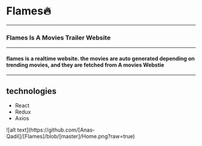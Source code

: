<h1>Flames🔥</h1>
<hr/>
<h3>Flames Is A Movies Trailer Website</h3>
<hr />
<h4>flames is a realtime website. the movies are auto generated depending on trending movies, and they are fetched from A movies Webstie</h4>
<hr />
<h2>technologies</h2>
<ul>
<li>React</li>
<li>Redux</li>
<li>Axios</li>
</ul>
![alt text](https://github.com/[Anas-Qadil]/[Flames]/blob/[master]/Home.png?raw=true)

